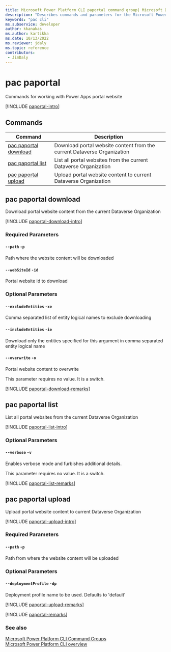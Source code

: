 ```yaml
---
title: Microsoft Power Platform CLI paportal command group| Microsoft Docs
description: "Describes commands and parameters for the Microsoft Power Platform CLI paportal command group."
keywords: "pac cli"
ms.subservice: developer
author: kkanakas
ms.author: kartikka
ms.date: 10/13/2022
ms.reviewer: jdaly
ms.topic: reference
contributors: 
 - JimDaly
---
```

<!-- 
Do not edit this file. 
This file is generated by a program and any changes will be overwritten when this topic is re-generated.
Use the include files to add additional content to this topic.
-->
# pac paportal

Commands for working with Power Apps portal website

[!INCLUDE [paportal-intro](includes/paportal-intro.md)]

## Commands

|Command|Description|
|---------|---------|
|[pac paportal download](#pac-paportal-download)|Download portal website content from the current Dataverse Organization|
|[pac paportal list](#pac-paportal-list)|List all portal websites from the current Dataverse Organization|
|[pac paportal upload](#pac-paportal-upload)|Upload portal website content to current Dataverse Organization|


## pac paportal download

Download portal website content from the current Dataverse Organization

[!INCLUDE [paportal-download-intro](includes/paportal-download-intro.md)]


### Required Parameters

#### `--path` `-p`

Path where the website content will be downloaded

#### `--webSiteId` `-id`

Portal website id to download


### Optional Parameters

#### `--excludeEntities` `-xe`

Comma separated list of entity logical names to exclude downloading

#### `--includeEntities` `-ie`

Download only the entities specified for this argument in comma separated entity logical name

#### `--overwrite` `-o`

Portal website content to overwrite

This parameter requires no value. It is a switch.

[!INCLUDE [paportal-download-remarks](includes/paportal-download-remarks.md)]

## pac paportal list

List all portal websites from the current Dataverse Organization

[!INCLUDE [paportal-list-intro](includes/paportal-list-intro.md)]


### Optional Parameters

#### `--verbose` `-v`

Enables verbose mode and furbishes additional details.

This parameter requires no value. It is a switch.

[!INCLUDE [paportal-list-remarks](includes/paportal-list-remarks.md)]

## pac paportal upload

Upload portal website content to current Dataverse Organization

[!INCLUDE [paportal-upload-intro](includes/paportal-upload-intro.md)]


### Required Parameters

#### `--path` `-p`

Path from where the website content will be uploaded


### Optional Parameters

#### `--deploymentProfile` `-dp`

Deployment profile name to be used. Defaults to 'default'

[!INCLUDE [paportal-upload-remarks](includes/paportal-upload-remarks.md)]

[!INCLUDE [paportal-remarks](includes/paportal-remarks.md)]

### See also

[Microsoft Power Platform CLI Command Groups](index.md)<br />
[Microsoft Power Platform CLI overview](../introduction.md)